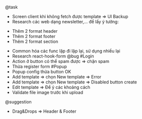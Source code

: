 @task
- Screen client khi không fetch được template => UI Backup
- Research các web dạng newsletter,... để lấy ý tưởng:
+ Thêm 2 format header
+ Thêm 2 format footer
+ Thêm 2 format section
- Common hóa các func lặp đi lặp lại, sử dụng nhiều lại
- Research react-hook-form
@bug
#Login
- Action ở button có thể spam được => chặn spam
- Thừa register form
#Popup
- Popup config thừa button OK
- Add template => chọn New template => Error
- Add template => chọn New template => Disabled button create
- Edit template => Để ý các khoảng cách
- Validate file image trước khi upload


@suggestion
- Drag&Drops => Header & Footer